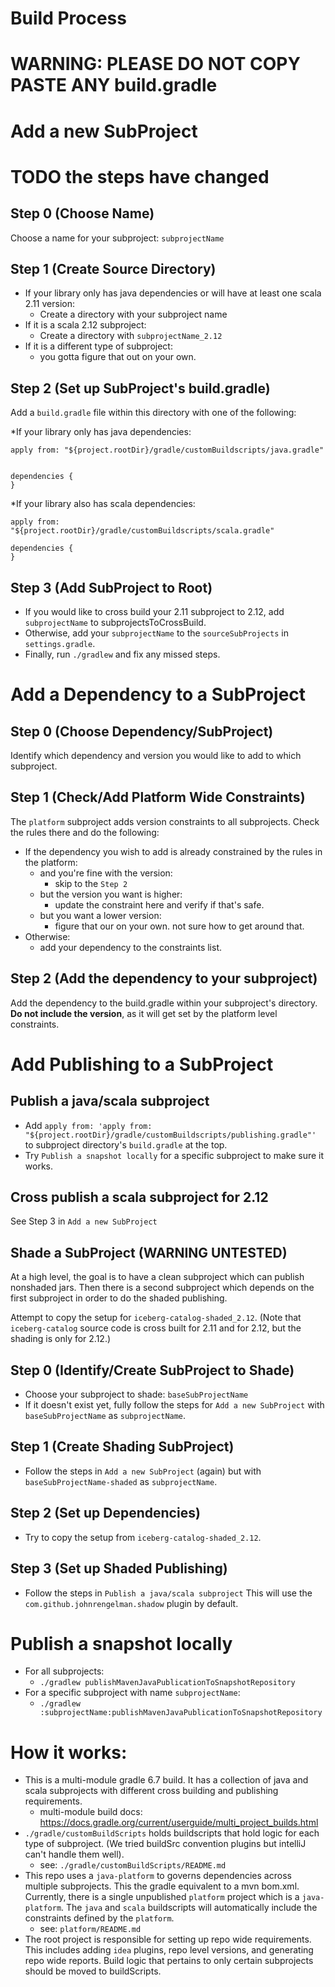 # Build Process

# WARNING: PLEASE DO NOT COPY PASTE ANY build.gradle

# Add a new SubProject
# TODO the steps have changed

## Step 0 (Choose Name)
Choose a name for your subproject: `subprojectName`

## Step 1 (Create Source Directory)
* If your library only has java dependencies or will have at least one scala 2.11 version:
    * Create a directory with your subproject name
* If it is a scala 2.12 subproject:
    * Create a directory with `subprojectName_2.12`
* If it is a different type of subproject:
    * you gotta figure that out on your own.

## Step 2 (Set up SubProject's build.gradle)

Add a `build.gradle` file within this directory with one of the following:

*If your library only has java dependencies:
```
apply from: "${project.rootDir}/gradle/customBuildscripts/java.gradle"


dependencies {
}
```
*If your library also has scala dependencies:
```
apply from: "${project.rootDir}/gradle/customBuildscripts/scala.gradle"

dependencies {
}
```

## Step 3 (Add SubProject to Root)

* If you would like to cross build your 2.11 subproject to 2.12, add `subprojectName` to subprojectsToCrossBuild.
* Otherwise, add your `subprojectName` to the `sourceSubProjects` in `settings.gradle`.
* Finally, run `./gradlew` and fix any missed steps.

# Add a Dependency to a SubProject

## Step 0 (Choose Dependency/SubProject)
Identify which dependency and version you would like to add to which subproject.

## Step 1 (Check/Add Platform Wide Constraints)
The `platform` subproject adds version constraints to all subprojects. Check the rules there and do the following:

* If the dependency you wish to add is already constrained by the rules in the platform:
    * and you're fine with the version:
        * skip to the `Step 2`
    * but the version you want is higher:
        * update the constraint here and verify if that's safe.
    * but you want a lower version:
        * figure that our on your own. not sure how to get around that.
* Otherwise: 
    * add your dependency to the constraints list.

## Step 2 (Add the dependency to your subproject)
Add the dependency to the build.gradle within your subproject's directory. **Do not include the version**, as it will
get set by the platform level constraints.

# Add Publishing to a SubProject

## Publish a java/scala subproject
* Add `apply from: 'apply from: "${project.rootDir}/gradle/customBuildscripts/publishing.gradle"'` to subproject directory's `build.gradle` at the top.
* Try `Publish a snapshot locally` for a specific subproject to make sure it works.

## Cross publish a scala subproject for 2.12

See Step 3 in `Add a new SubProject`

## Shade a SubProject (WARNING UNTESTED)

At a high level, the goal is to have a clean subproject which can publish nonshaded jars. Then there is a second subproject which depends on the first subproject in order to do the shaded publishing.

Attempt to copy the setup for `iceberg-catalog-shaded_2.12`. (Note that `iceberg-catalog` source code is cross built for 2.11 and for 2.12, but the shading is only for 2.12.)

## Step 0 (Identify/Create SubProject to Shade)
* Choose your subproject to shade: `baseSubProjectName`
* If it doesn't exist yet, fully follow the steps for `Add a new SubProject` with `baseSubProjectName` as `subprojectName`.

## Step 1 (Create Shading SubProject)
* Follow the steps in `Add a new SubProject` (again) but with `baseSubProjectName-shaded` as `subprojectName`.

## Step 2 (Set up Dependencies)
* Try to copy the setup from `iceberg-catalog-shaded_2.12`.

## Step 3 (Set up Shaded Publishing)
* Follow the steps in `Publish a java/scala subproject` This will use the `com.github.johnrengelman.shadow` plugin by default.

# Publish a snapshot locally
* For all subprojects:
    * `./gradlew publishMavenJavaPublicationToSnapshotRepository`
* For a specific subproject with name `subprojectName`:
    * `./gradlew :subprojectName:publishMavenJavaPublicationToSnapshotRepository`

# How it works:
* This is a multi-module gradle 6.7 build. It has a collection of java and scala subprojects with different cross building and publishing requirements.
    * multi-module build docs: https://docs.gradle.org/current/userguide/multi_project_builds.html
* `./gradle/customBuildScripts` holds buildscripts that hold logic for each type of subproject.
(We tried buildSrc convention plugins but intelliJ can't handle them well).
    * see: `./gradle/customBuildScripts/README.md`
* This repo uses a `java-platform` to governs dependencies across multiple subprojects. This the gradle equivalent to a mvn bom.xml. Currently, there is a single unpublished `platform` project which is a `java-platform`.
The `java` and `scala` buildscripts will automatically include the constraints defined by the `platform`.
    * see: `platform/README.md`
* The root project is responsible for setting up repo wide requirements. This includes adding `idea` plugins, repo level versions, and generating repo wide reports. Build logic that pertains to only certain subprojects should be moved to buildScripts.
